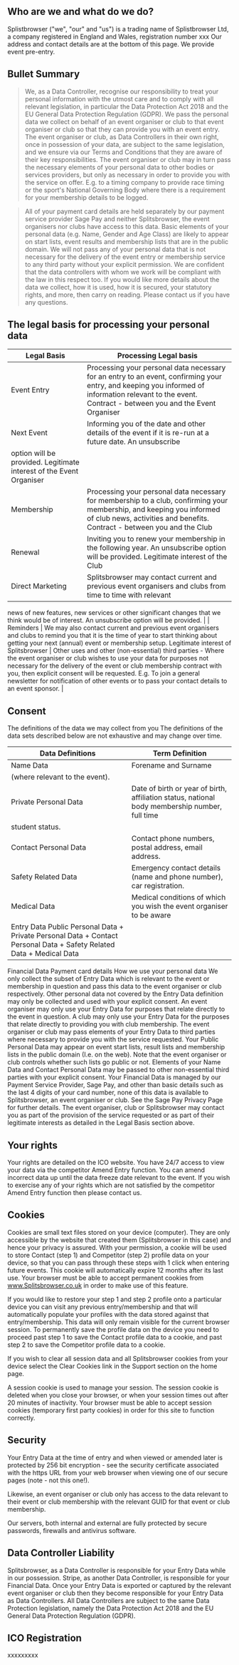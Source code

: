 

## Who are we and what do we do?
Splistbrowser ("we", "our" and "us") is a trading name of Splistbrowser Ltd, a company registered in England and Wales,
registration number xxx Our address and contact details are at the bottom of this page. We provide event pre-entry.

## Bullet Summary
> We, as a Data Controller, recognise our responsibility to treat your personal information with the utmost care and to comply with all relevant legislation, in particular the Data Protection Act 2018 and the EU General Data Protection Regulation (GDPR).
> We pass the personal data we collect on behalf of an event organiser or club to that event organiser or club so that they can provide you with an event entry.
> The event organiser or club, as Data Controllers in their own right, once in possession of your data, are subject to the same legislation, and we ensure via our Terms and Conditions that they are aware of their key responsibilities.
> The event organiser or club may in turn pass the necessary elements of your personal data to other bodies or services providers, but only as necessary in order to provide you with the service on offer. E.g. to a timing company to provide race timing or the sport's National Governing Body where there is a requirement for your membership details to be logged.

> All of your payment card details are held separately by our payment service provider Sage Pay and neither Splitsbrowser, the event organisers nor clubs have access to this data.
> Basic elements of your personal data (e.g. Name, Gender and Age Class) are likely to appear on start lists, event results and membership lists that are in the public domain.
> We will not pass any of your personal data that is not necessary for the delivery of the event entry or membership service to any third party without your explicit permission. We are confident that the data controllers with whom we work will be compliant with the law in this respect too.
> If you would like more details about the data we collect, how it is used, how it is secured, your statutory rights, and more, then carry on reading. Please contact us if you have any questions.

## The legal basis for processing your personal data

| Legal Basis| Processing Legal basis | 
| ------ | ------ |
| Event Entry | Processing your personal data necessary for an entry to an event, confirming your entry, and keeping you informed of information relevant to the event. Contract - between you and the Event Organiser 
| Next Event |  Informing you of the date and other details of the event if it is re-run at a future date. An unsubscribe
option will be provided. Legitimate interest of the Event Organiser | 
| Membership |  Processing your personal data necessary for membership to a club, confirming your membership, and keeping you informed of club news, activities and benefits. Contract - between you and the Club | 
|  Renewal | Inviting you to renew your membership in the following year. An unsubscribe option will be provided. Legitimate interest of the Club | 
| Direct Marketing |  Splitsbrowser may contact current and previous event organisers and clubs from time to time with relevant
news of new features, new services or other significant changes that we think would be of interest. An unsubscribe
option will be provided. | 
| Reminders |  We may also contact current and previous event organisers and clubs to remind you that it is the time of year to start thinking about getting your next (annual) event or membership setup. Legitimate interest of Splitsbrowser
| Other uses and other (non-essential) third parties - Where the event organiser or club wishes to use your data for
purposes not necessary for the delivery of the event or club membership contract with you, then explicit consent will be
requested. E.g. To join a general newsletter for notification of other events or to pass your contact details to an
event sponsor. | 


## Consent
The definitions of the data we may collect from you
The definitions of the data sets described below are not exhaustive and may change over time.

| Data Definitions |  Term Definition | 
| ------ | ------ |
|  Name Data  | Forename and Surname | Public Personal Data Name Data, gender, club (if specified), country (default = GBR), ecard number and age category
(where relevant to the event). | 
|  Private Personal Data | Date of birth or year of birth, affiliation status, national body membership number, full time
student status. | 
| Contact Personal Data |  Contact phone numbers, postal address, email address.
| Safety Related Data | Emergency contact details (name and phone number), car registration. | 
| Medical Data | Medical conditions of which you wish the event organiser to be aware | 
| Entry Data Public Personal Data + Private Personal Data + Contact Personal Data + Safety Related Data + Medical Data
Financial Data Payment card details
How we use your personal data
We only collect the subset of Entry Data which is relevant to the event or membership in question and pass this data to
the event organiser or club respectively.
Other personal data not covered by the Entry Data definition may only be collected and used with your explicit consent.
An event organiser may only use your Entry Data for purposes that relate directly to the event in question.
A club may only use your Entry Data for the purposes that relate directly to providing you with club membership.
The event organiser or club may pass elements of your Entry Data to third parties where necessary to provide you with
the service requested.
Your Public Personal Data may appear on event start lists, result lists and membership lists in the public domain (I.e.
on the web). Note that the event organiser or club controls whether such lists go public or not.
Elements of your Name Data and Contact Personal Data may be passed to other non-essential third parties with your
explicit consent.
Your Financial Data is managed by our Payment Service Provider, Sage Pay, and other than basic details such as the last
4 digits of your card number, none of this data is available to Splitsbrowser, an event organiser or club. See the Sage Pay
Privacy Page for further details.
The event organiser, club or Splitsbrowser may contact you as part of the provision of the service requested or as part of
their legitimate interests as detailed in the Legal Basis section above.

## Your rights
Your rights are detailed on the ICO website. You have 24/7 access to view your data via the competitor Amend Entry
function. You can amend incorrect data up until the data freeze date relevant to the event. If you wish to exercise any
of your rights which are not satisfied by the competitor Amend Entry function then please contact us.


## Cookies
Cookies are small text files stored on your device (computer). They are only accessible by the website that created them
(Splitsbrowser in this case) and hence your privacy is assured. With your permission, a cookie will be used to store Contact
(step 1) and Competitor (step 2) profile data on your device, so that you can pass through these steps with 1 click when
entering future events. This cookie will automatically expire 12 months after its last use. Your browser must be able to
accept permanent cookies from www.Splitsbrowser.co.uk in order to make use of this feature.

If you would like to restore your step 1 and step 2 profile onto a particular device you can visit any previous
entry/membership and that will automatically populate your profiles with the data stored against that entry/membership.
This data will only remain visible for the current browser session. To permanently save the profile data on the device
you need to proceed past step 1 to save the Contact profile data to a cookie, and past step 2 to save the Competitor
profile data to a cookie.

If you wish to clear all session data and all Splitsbrowser cookies from your device select the Clear Cookies link in the
Support section on the home page.

A session cookie is used to manage your session. The session cookie is deleted when you close your browser, or when your
session times out after 20 minutes of inactivity. Your browser must be able to accept session cookies (temporary first
party cookies) in order for this site to function correctly.


## Security
Your Entry Data at the time of entry and when viewed or amended later is protected by 256 bit encryption - see the
security certificate associated with the https URL from your web browser when viewing one of our secure pages (note -
not this one!).

Likewise, an event organiser or club only has access to the data relevant to their event or club membership with the
relevant GUID for that event or club membership.

Our servers, both internal and external are fully protected by secure passwords, firewalls and antivirus software.


## Data Controller Liability
Splitsbrowser, as a Data Controller is responsible for your Entry Data while in our possession. Stripe, as another Data
Controller, is responsible for your Financial Data. Once your Entry Data is exported or captured by the relevant event
organiser or club then they become responsible for your Entry Data as Data Controllers. All Data Controllers are subject
to the same Data Protection legislation, namely the Data Protection Act 2018 and the EU General Data Protection
Regulation (GDPR).


## ICO Registration
xxxxxxxxx



